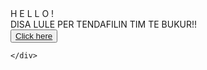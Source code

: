 <!DOCTYPE html>
<html lang="en">
<head>
    <meta charset="UTF-8">
    <meta http-equiv="X-UA-Compatible" content="IE=edge">
    <meta name="viewport" content="width=device-width, initial-scale=1.0">
    <link rel="stylesheet" href="css/style.css">
    <link rel="icon" href="img/flowers.png" type="image/x-icon">
    <title>Flowers</title>
</head>
<body>
    <div class="greetings">
        <span>H</span>
        <span>E</span>
        <span>L</span>
        <span>L</span>
        <span>O</span>
        <span>!</span>
    </div>
    <div class="description">
        <span>DISA LULE PER TENDAFILIN TIM TE BUKUR!!</span>
    </div>
    <div class="button">
        <button>
            <a href="flower.html">Click here</a>
        </button>

    </div>
</body>
</html>
